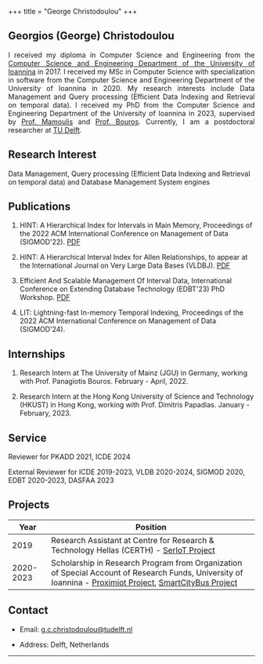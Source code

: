 +++
title = "George Christodoulou"
+++

## Georgios (George) Christodoulou
<div align='justify'>
I received my diploma in Computer Science and Engineering from the <a href='https://www.cse.uoi.gr/?lang=en'>Computer Science and Engineering Department of the University of Ioannina</a> in 2017. I received my MSc in Computer Science with specialization in software from the Computer Science and Engineering Department of the University of Ioannina in 2020. My research interests include Data Management and Query processing (Efficient Data Indexing and Retrieval on temporal data). I received my PhD from the Computer Science and Engineering Department of the University of Ioannina in 2023, supervised by <a href='https://www.cs.uoi.gr/~nikos/indexb.html'>Prof. Mamoulis</a> and  <a href='https://pbour.github.io/'>Prof. Bouros</a>. Currently, I am a postdoctoral researcher at <a href='https://www.tudelft.nl/'>TU Delft</a>.
</div>

## Research Interest

Data Management, Query processing (Efficient Data Indexing and Retrieval on temporal data) and Database Management System engines




## Publications 

1. HINT: A Hierarchical Index for Intervals in Main Memory, Proceedings of the 2022 ACM International Conference on Management of Data (SIGMOD'22). [PDF](https://dl.acm.org/doi/10.1145/3514221.3517873)

2. HINT: A Hierarchical Interval Index for Allen Relationships, to appear at the International Journal on Very Large Data Bases (VLDBJ). [PDF](/George_Christodoulou_VLDBJ.pdf)

3. Efficient And Scalable Management Of Interval Data, International Conference on Extending Database Technology (EDBT'23) PhD Workshop. [PDF](/George_Christodoulou_EDBT_PhD_Workshop.pdf)

4. LIT: Lightning-fast In-memory Temporal Indexing, Proceedings of the 2022 ACM International Conference on Management of Data (SIGMOD'24).

## Internships 



1. Research Intern at The University of Mainz (JGU) in Germany, working with Prof. Panagiotis Bouros. February - April, 2022.

2. Research Intern at the Hong Kong University of Science and Technology (HKUST) in Hong Kong, working with Prof. Dimitris Papadias. January - February, 2023.

## Service

Reviewer for PKADD 2021, ICDE 2024  

External Reviewer for ICDE 2019-2023, VLDB 2020-2024, SIGMOD 2020, EDBT 2020-2023, DASFAA 2023

## Projects

Year | Position
-----|--------
2019 | Research Assistant at Centre for Research & Technology Hellas (CERTH) - [SerIoT Project](https://seriot-project.eu/)
2020-2023 | Scholarship in Research Program from Organization of Special Account of Research Funds, University of Ioannina - [Proximiot Project](https://proximiot.com/), [SmartCityBus Project](https://smartcitybusproject.github.io/) 


## Contact

* Email:   [g.c.christodoulou@tudelft.nl](mailto:g.c.christodoulou@tudelft.nl)

* Address: Delft, Netherlands 
---

